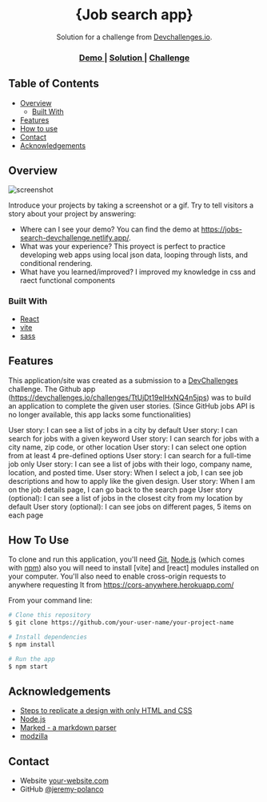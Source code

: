 <!-- Please update value in the {}  -->

<h1 align="center">{Job search app}</h1>

<div align="center">
   Solution for a challenge from  <a href="http://devchallenges.io" target="_blank">Devchallenges.io</a>.
</div>

<div align="center">
  <h3>
    <a href="https://jobs-search-devchallenge.netlify.app/">
      Demo
    </a>
    <span> | </span>
    <a href="https://github.com/Jeremy-Polanco/Jobs-Web-App">
      Solution
    </a>
    <span> | </span>
    <a href="https://devchallenges.io/challenges/TtUjDt19eIHxNQ4n5jps">
      Challenge
    </a>
  </h3>
</div>

<!-- TABLE OF CONTENTS -->

## Table of Contents

- [Overview](#overview)
  - [Built With](#built-with)
- [Features](#features)
- [How to use](#how-to-use)
- [Contact](#contact)
- [Acknowledgements](#acknowledgements)

<!-- OVERVIEW -->

## Overview

![screenshot](https://i.postimg.cc/ZRtB0f6k/image.png)

Introduce your projects by taking a screenshot or a gif. Try to tell visitors a story about your project by answering:

- Where can I see your demo?
  You can find the demo at https://jobs-search-devchallenge.netlify.app/.
- What was your experience?
  This proyect is perfect to practice developing web apps using local json data, looping through lists, and conditional rendering.
- What have you learned/improved?
  I improved my knowledge in css and raect functional components

### Built With

<!-- This section should list any major frameworks that you built your project using. Here are a few examples.-->

- [React](https://reactjs.org/)
- [vite](https://vitejs.dev/)
- [sass](https://sass-lang.com/)

## Features

<!-- List the features of your application or follow the template. Don't share the figma file here :) -->

This application/site was created as a submission to a [DevChallenges](https://devchallenges.io/challenges) challenge. The Github app (https://devchallenges.io/challenges/TtUjDt19eIHxNQ4n5jps) was to build an application to complete the given user stories.
(Since GitHub jobs API is no longer available, this app lacks some functionalities)

User story: I can see a list of jobs in a city by default
User story: I can search for jobs with a given keyword
User story: I can search for jobs with a city name, zip code, or other location
User story: I can select one option from at least 4 pre-defined options
User story: I can search for a full-time job only
User story: I can see a list of jobs with their logo, company name, location, and posted time.
User story: When I select a job, I can see job descriptions and how to apply like the given design.
User story: When I am on the job details page, I can go back to the search page
User story (optional): I can see a list of jobs in the closest city from my location by default
User story (optional): I can see jobs on different pages, 5 items on each page

## How To Use

<!-- Example: -->

To clone and run this application, you'll need [Git](https://git-scm.com), [Node.js](https://nodejs.org/en/download/) (which comes with [npm](http://npmjs.com)) also you will need to install [vite] and [react] modules installed on your computer. 
You'll also need to enable cross-origin requests to anywhere requesting It from https://cors-anywhere.herokuapp.com/

From your command line:

```bash
# Clone this repository
$ git clone https://github.com/your-user-name/your-project-name

# Install dependencies
$ npm install

# Run the app
$ npm start
```

## Acknowledgements

<!-- This section should list any articles or add-ons/plugins that helps you to complete the project. This is optional but it will help you in the future. For example: -->

- [Steps to replicate a design with only HTML and CSS](https://devchallenges-blogs.web.app/how-to-replicate-design/)
- [Node.js](https://nodejs.org/)
- [Marked - a markdown parser](https://github.com/chjj/marked)
- [modzilla](https://developer.mozilla.org/es)

## Contact

- Website [your-website.com](https://{your-web-site-link})
- GitHub [@jeremy-polanco](https://{github.com/your-usermame})
